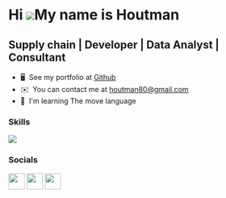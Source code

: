 Hi ![](https://user-images.githubusercontent.com/18350557/176309783-0785949b-9127-417c-8b55-ab5a4333674e.gif)My name is Houtman
===============================================================================================================================

Supply chain | Developer | Data Analyst | Consultant
--------------------------------------------------------------------------

*   🖥️  See my portfolio at [Github](http://github.com/Houtmen)
*   ✉️  You can contact me at [houtman80@gmail.com](mailto:houtman80@gmail.com)
*   🧠  I'm learning The move language
  
### Skills 
<img src="https://github-readme-stats.vercel.app/api/top-langs?username=Houtmen&layout=compact"/>
                    
### Socials
                  
<p align="left">
<a href="https://www.github.com/houtmen" target="_blank" rel="noreferrer"><img src="https://raw.githubusercontent.com/danielcranney/readme-generator/main/public/icons/socials/github.svg" width="32" height="32" /></a>
<a href="http://www.medium.com/@houtman80" target="_blank" rel="noreferrer"><img src="https://raw.githubusercontent.com/danielcranney/readme-generator/main/public/icons/socials/medium.svg" width="32" height="32" /></a>
<a href="https://www.twitter.com/Houtman_Woodman" target="_blank" rel="noreferrer"><img src="https://raw.githubusercontent.com/danielcranney/readme-generator/main/public/icons/socials/twitter.svg" width="32" height="32" /></a>
</p>
